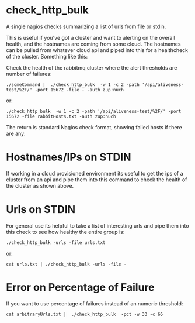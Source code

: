 check_http_bulk
===============

A single nagios checks summarizing a list of urls from file or stdin.

This is useful if you've got a cluster and want to alerting on the
overall health, and the hostnames are coming from some cloud. The
hostnames can be pulled from whatever cloud api and piped into this
for a healthcheck of the cluster.  Something like this:

Check the health of the rabbitmq cluster where the alert thresholds are number of failures:

    ./someCommand |  ./check_http_bulk  -w 1 -c 2 -path '/api/aliveness-test/%2F/' -port 15672 -file - -auth zup:nuch  

or:

    ./check_http_bulk  -w 1 -c 2 -path '/api/aliveness-test/%2F/' -port 15672 -file rabbitHosts.txt -auth zup:nuch

The return is standard Nagios check format, showing failed hosts if there are any:

Hostnames/IPs on STDIN
==================
If working in a cloud provisioned environment its useful to get the ips of a cluster from an api and pipe them into this command to check the health of the cluster as shown above.

Urls on STDIN
=============
For general use its helpful to take a list of interesting urls and pipe them into this check to see how healthy the entire group is:

    ./check_http_bulk -urls -file urls.txt

or:

    cat urls.txt | ./check_http_bulk -urls -file -


Error on Percentage of Failure
==============================

If you want to use percentage of failures instead of an numeric threshold:

    cat arbitraryUrls.txt |  ./check_http_bulk  -pct -w 33 -c 66



